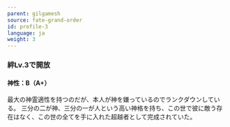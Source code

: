 ```yaml
---
parent: gilgamesh
source: fate-grand-order
id: profile-3
language: ja
weight: 3
---
```


### 絆Lv.3で開放

#### 神性：B（A+）

最大の神霊適性を持つのだが、本人が神を嫌っているのでランクダウンしている。
三分の二が神、三分の一が人という高い神格を持ち、この世で彼に敵う存在はなく、この世の全てを手に入れた超越者として完成されていた。
